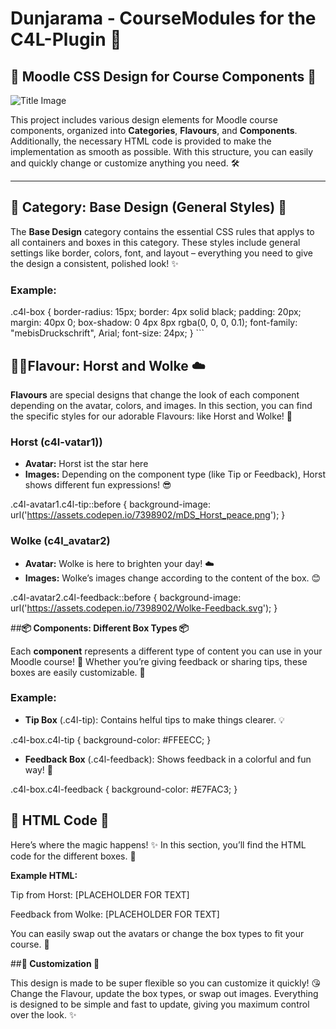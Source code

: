 # Dunjarama - CourseModules for the C4L-Plugin 🎉

## 🎨 Moodle CSS Design for Course Components 🎨

![Title Image](https://assets.codepen.io/7398902/readme.png)

This project includes various design elements for Moodle course components, organized into **Categories**, **Flavours**, and **Components**. Additionally, the necessary HTML code is provided to make the implementation as smooth as possible. With this structure, you can easily and quickly change or customize anything you need. 🛠️

---

## 🌟 **Category: Base Design (General Styles)** 🌟

The **Base Design** category contains the essential CSS rules that applys to all containers and boxes in this category. These styles include general settings like border, colors, font, and layout – everything you need to give the design a consistent, polished look! ✨

### Example:

.c4l-box {
  border-radius: 15px;
  border: 4px solid black;
  padding: 20px;
  margin: 40px 0;
  box-shadow: 0 4px 8px rgba(0, 0, 0, 0.1);
  font-family: "mebisDruckschrift", Arial;
  font-size: 24px;
} ```

## 🐶🐱**Flavour: Horst and Wolke** ☁️

**Flavours** are special designs that change the look of each component depending on the avatar, colors, and images. In this section, you can find the specific styles for our adorable Flavours: like Horst and Wolke! 🌈

### **Horst** (c4l-vatar1)) 
- **Avatar:** Horst ist the star here 
- **Images:** Depending on the component type (like Tip or Feedback), Horst shows different fun expressions! 😎

.c4l-avatar1.c4l-tip::before {
    background-image: url('https://assets.codepen.io/7398902/mDS_Horst_peace.png');
}

### **Wolke** (c4l_avatar2)

- **Avatar:**  Wolke is here to brighten your day! ☁️
- **Images:** Wolke’s images change according to the content of the box. 😊

.c4l-avatar2.c4l-feedback::before {
    background-image: url('https://assets.codepen.io/7398902/Wolke-Feedback.svg');
}

##**📦 Components: Different Box Types 📦**

Each **component** represents a different type of content you can use in your Moodle course! 💬 Whether you’re giving feedback or sharing tips, these boxes are easily customizable. 🎉

### **Example:**

- **Tip Box** (.c4l-tip): Contains helful tips to make things clearer. 💡

.c4l-box.c4l-tip {
  background-color: #FFEECC;
}

- **Feedback Box** (.c4l-feedback): Shows feedback in a colorful and fun way! 🌟

.c4l-box.c4l-feedback {
  background-color: #E7FAC3;
}

## **📝 HTML Code 📝**

Here’s where the magic happens! ✨ In this section, you’ll find the HTML code for the different boxes. 🥳

**Example HTML:**

<div class="c4l-box c4l-avatar1 c4l-tip">
  <p>Tip from Horst: [PLACEHOLDER FOR TEXT]</p>
</div>

<div class="c4l-box c4l-avatar2 c4l-feedback">
  <p>Feedback from Wolke: [PLACEHOLDER FOR TEXT]</p>
</div>


You can easily swap out the avatars or change the box types to fit your course.  🚀


##**🎨 Customization 🎨**

This design is made to be super flexible so you can customize it quickly! 😘 Change the Flavour, update the box types, or swap out images. Everything is designed to be simple and fast to update, giving you maximum control over the look. ✨
